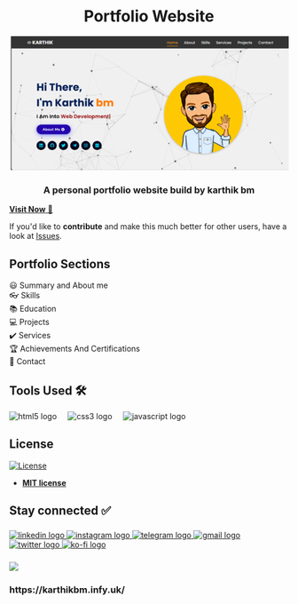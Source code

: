 <h1 align="center">Portfolio Website</h1>

<div align="center">
  <img alt="Demo" src="assets/images/portfolio.png" />
</div>

<h3 align="center">A personal portfolio website build by karthik bm</h3>

<a href="https://karthikbm.infy.uk/" target="_blank">**Visit Now** 🚀</a>

If you'd like to **contribute** and make this much better for other users, have a look at [Issues](https://github.com/karthikbm33/Portfolio-Website/issues/1#issue-2975549049).

## Portfolio Sections
😃 Summary and About me\
👓 Skills\
📚 Education\
💻 Projects\
✔️ Services\
 🏆 Achievements And Certifications \
📲 Contact


## Tools Used 🛠️

<div align="left">
  <img src="https://cdn.jsdelivr.net/gh/devicons/devicon/icons/html5/html5-original.svg" height="35" alt="html5 logo"  />
  <img width="12" />
  <img src="https://cdn.jsdelivr.net/gh/devicons/devicon/icons/css3/css3-original.svg" height="35" alt="css3 logo"  />
  <img width="12" />
  <img src="https://cdn.jsdelivr.net/gh/devicons/devicon/icons/javascript/javascript-original.svg" height="35" alt="javascript logo"  />
</div>


###


## License
[![License](http://img.shields.io/:license-mit-blue.svg?style=flat-square)](http://badges.mit-license.org)

- **[MIT license](http://opensource.org/licenses/mit-license.php)**


<h2 align="left">Stay connected ✅</h2>

###

<div align="left">
  <a href="http://www.linkedin.com/in/karthikbm33" target="_blank">
    <img src="https://img.shields.io/static/v1?message=LinkedIn&logo=linkedin&label=&color=0077B5&logoColor=white&labelColor=&style=for-the-badge" height="35" alt="linkedin logo"  />
  </a>
  <a href="https://www.instagram.com/karthik_bm_33" target="_blank">
    <img src="https://img.shields.io/static/v1?message=Instagram&logo=instagram&label=&color=E4405F&logoColor=white&labelColor=&style=for-the-badge" height="35" alt="instagram logo"  />
  </a>
  <a href="https://t.me/Chat_kpt" target="_blank">
    <img src="https://img.shields.io/static/v1?message=Telegram&logo=telegram&label=&color=2CA5E0&logoColor=white&labelColor=&style=for-the-badge" height="35" alt="telegram logo"  />
  </a>
  <a href="mailto:karthikbm369@gmail.com" target="_blank">
    <img src="https://img.shields.io/static/v1?message=Gmail&logo=gmail&label=&color=D14836&logoColor=white&labelColor=&style=for-the-badge" height="35" alt="gmail logo"  />
  </a>
  <a href="https://x.com/Karthikbm33" target="_blank">
    <img src="https://img.shields.io/static/v1?message=Twitter&logo=twitter&label=&color=1DA1F2&logoColor=white&labelColor=&style=for-the-badge" height="35" alt="twitter logo"  />
  </a>
  <a href="https://linktr.ee/karthikbm" target="_blank">
  <img src="https://img.shields.io/static/v1?message=Ko-fi&logo=ko-fi&label=&color=65F7A2&logoColor=white&labelColor=7F7F7E&style=for-the-badge" height="35" alt="ko-fi logo"  />
  </a>
  </div>

###

<img align="top" height="150" src="https://i.ibb.co/G4bMFZ0t/image.png"  />

###

<h3>https://karthikbm.infy.uk/</h3>
